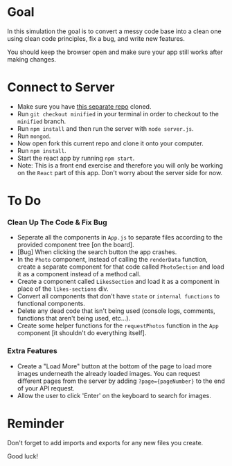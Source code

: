 # Goal

In this simulation the goal is to convert a messy code base into a clean one using clean code principles, fix a bug, and write new features.

You should keep the browser open and make sure your app still works after making changes.

# Connect to Server

- Make sure you have [this separate repo](https://github.com/Elevationacademy/rnd-server-simulation) cloned.
- Run `git checkout minified` in your terminal in order to checkout to the `minified` branch.
- Run `npm install` and then run the server with `node server.js`.
- Run `mongod`.
- Now open fork this current repo and clone it onto your computer.
- Run `npm install`.
- Start the react app by running `npm start`.
- Note: This is a front end exercise and therefore you will only be working on the `React` part of this app. Don't worry about the server side for now.

# To Do

### Clean Up The Code & Fix Bug

- Seperate all the components in `App.js` to separate files according to the provided component tree [on the board].
- [Bug] When clicking the search button the app crashes.
- In the `Photo` component, instead of calling the `renderData` function, create a separate component for that code called `PhotoSection` and load it as a component instead of a method call.
- Create a component called `LikesSection` and load it as a component in place of the `likes-sections` div.
- Convert all components that don't have `state` or `internal functions` to functional components.
- Delete any dead code that isn't being used (console logs, comments, functions that aren't being used, etc...).
- Create some helper functions for the `requestPhotos` function in the `App` component [it shouldn't do everything itself].

### Extra Features

- Create a "Load More" button at the bottom of the page to load more images underneath the already loaded images. You can request different pages from the server by adding `?page={pageNumber}` to the end of your API request.
- Allow the user to click 'Enter' on the keyboard to search for images.

# Reminder

Don't forget to add imports and exports for any new files you create.

Good luck!
